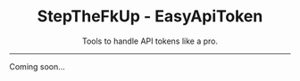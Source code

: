 <div align="center">
    <h1>StepTheFkUp - EasyApiToken</h1>
    <p>Tools to handle API tokens like a pro.</p>
</div>

---

Coming soon...
